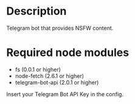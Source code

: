 # Description
Telegram bot that provides NSFW content.

# Required node modules
* fs (0.0.1 or higher)
* node-fetch (2.6.1 or higher)
* telegram-bot-api (2.0.1 or higher)

Insert your Telegram Bot API Key in the config.
